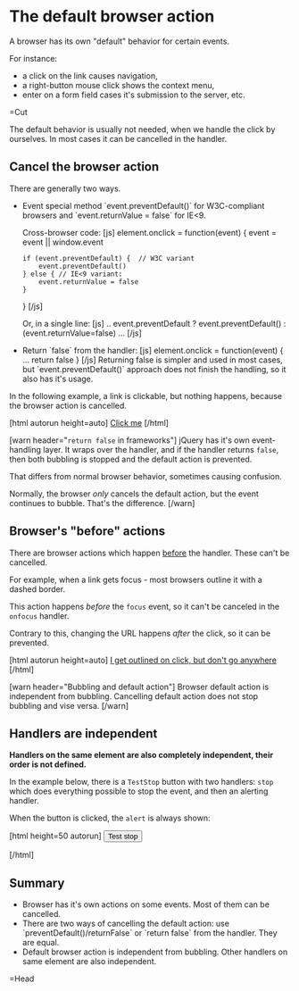 
# The default browser action 

A browser has its own "default" behavior for certain events.

For instance:
<ul>
<li>a click on the link causes navigation,</li>
<li>a right-button mouse click shows the context menu,</li>
<li>enter on a form field cases it's submission to the server, etc.</li>
</ul>

=Cut

The default behavior is usually not needed, when we handle the click by ourselves. In most cases it can be cancelled in the handler. 


## Cancel the browser action   

There are generally two ways.

<ul>
<li>Event special method `event.preventDefault()` for W3C-compliant browsers and `event.returnValue = false` for IE&lt;9.

Cross-browser code:
[js]
element.onclick = function(event) {
    event = event || window.event 

    if (event.preventDefault) {  // W3C variant 
        event.preventDefault()
    } else { // IE<9 variant:
        event.returnValue = false
    }
}
[/js]

Or, in a single line:
[js]
..
event.preventDefault ? event.preventDefault() : (event.returnValue=false)
...
[/js]
</li>
<li>Return `false` from the handler:
[js]
element.onclick = function(event) {
  ...
  return false
}
[/js]
Returning false is simpler and used in most cases, but `event.preventDefault()` approach does not finish the handling, so it also has it's usage.
</li>
</ul>

In the following example, a link is clickable, but nothing happens, because the browser action is cancelled.

[html autorun height=auto]
<a href="/" onclick="return false">Click me</a>
[/html]

[warn header="`return false` in frameworks"]
jQuery has it's own event-handling layer. It wraps over the handler, and if the handler returns `false`, then both bubbling is stopped and the default action is prevented.

That differs from normal browser behavior, sometimes causing confusion. 

Normally, the browser <i>only</i> cancels the default action, but the event continues to bubble. That's the difference.
[/warn]


## Browser's "before" actions   

There are browser actions which happen <u>before</u> the handler. These can't be cancelled.

For example, when a link gets focus - most browsers outline it with a dashed border.

This action happens <i>before</i> the `focus` event, so it can't be canceled in the `onfocus` handler.

Contrary to this, changing the URL happens <i>after</i> the click, so it can be prevented. 

[html autorun height=auto]
<a href="/" onclick="return false" onfocus="return false">I get outlined on click, but don't go anywhere</a>
[/html]

[warn header="Bubbling and default action"]
Browser default action is independent from bubbling. 
Cancelling default action does not stop bubbling and vise versa.
[/warn]


## Handlers are independent   

<b>Handlers on the same element are also completely independent, their order is not defined.</b>

In the example below, there is a `TestStop` button with two handlers: `stop` which does everything possible to stop the event, and then an alerting handler.

When the button is clicked, the `alert` is always shown:

[html height=50 autorun]
<input type="button" id="TestStop" value="Test stop"/>

<script>
  elem = document.getElementById('TestStop')

  function stop(e) {
    e.preventDefault() // browser - don't act!
    e.stopPropagation() // bubbling - stop
    return false // added for completeness
  }

  elem.addEventListener('click', stop, false)

  // this handler will work
  elem.addEventListener('click', function() { alert('I still work') }, false)
</script>
[/html]


## Summary   

<ul>
<li>Browser has it's own actions on some events. Most of them can be cancelled.</li>
<li>There are two ways of cancelling the default action: use `preventDefault()/returnFalse` or `return false` from the handler. They are equal.</li>
<li>Default browser action is independent from bubbling. Other handlers on same element are also independent.</li>
</ul>

=Head

<script type="text/javascript">
function highlightMe(elem) {
    elem.style.backgroundColor='yellow'
    alert(elem.className)
    elem.style.backgroundColor = ''
}

function highlightMe2(e) {
    highlightMe(e.currentTarget);
}
</script>
